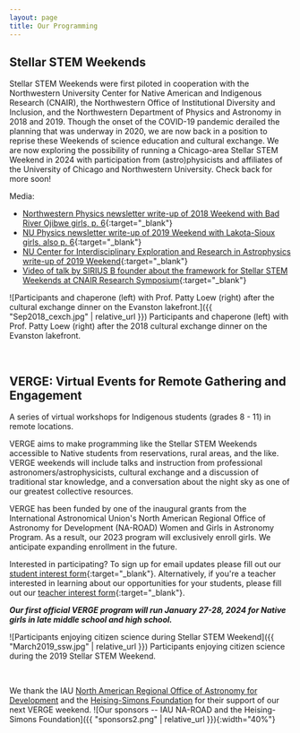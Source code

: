 ```yaml
---
layout: page
title: Our Programming
---
```


## Stellar STEM Weekends

Stellar STEM Weekends were first piloted in cooperation with the Northwestern University Center for Native American and Indigenous Research (CNAIR), the Northwestern Office of Institutional Diversity and Inclusion, and the Northwestern Department of Physics and Astronomy in 2018 and 2019. Though the onset of the COVID-19 pandemic derailed the planning that was underway in 2020, we are now back in a position to reprise these Weekends of science education and cultural exchange. We are now exploring the possibility of running a Chicago-area Stellar STEM Weekend in 2024 with participation from (astro)physicists and affiliates of the University of Chicago and Northwestern University. Check back for more soon!


Media:
- [Northwestern Physics newsletter write-up of 2018 Weekend with Bad River Ojibwe girls, p. 6](https://physics.northwestern.edu/about/dimensions/2018-fall-dimensions.pdf){:target="_blank"}
- [NU Physics newsletter write-up of 2019 Weekend with Lakota-Sioux girls, also p. 6](https://physics.northwestern.edu/about/dimensions/2019-spring-dimensions.pdf){:target="_blank"}
- [NU Center for Interdisciplinary Exploration and Research in Astrophysics write-up of 2019 Weekend](https://ciera.northwestern.edu/2019/05/28/lakota-stellar-stem-weekend/){:target="_blank"}
- [Video of talk by SIRIUS B founder about the framework for Stellar STEM Weekends at CNAIR Research Symposium](https://www.youtube.com/watch?time_continue=1001&v=LYu68FY-9XU&embeds_euri=http%3A%2F%2Fwww.thelakotaculturalexchangeprogram.org%2F&source_ve_path=MzY4NDI&feature=emb_logo&themeRefresh=1){:target="_blank"}

![Participants and chaperone (left) with Prof. Patty Loew (right) after the cultural exchange dinner on the Evanston lakefront.]({{ "Sep2018_cexch.jpg" | relative_url }})
Participants and chaperone (left) with Prof. Patty Loew (right) after the 2018 cultural exchange dinner on the Evanston lakefront.

&nbsp;

## VERGE: Virtual Events for Remote Gathering and Engagement
<!-- VERGE: Virtual Events for Remotely Generating Engagement -->

A series of virtual workshops for Indigenous students (grades 8 - 11) in remote locations.

VERGE aims to make programming like the Stellar STEM Weekends accessible to Native students from reservations, rural areas, and the like. VERGE weekends will include talks and instruction from professional astronomers/astrophysicists, cultural exchange and a discussion of traditional star knowledge, and a conversation about the night sky as one of our greatest collective resources. 

VERGE has been funded by one of the inaugural grants from the International Astronomical Union's North American Regional Office of Astronomy for Development (NA-ROAD) Women and Girls in Astronomy Program. As a result, our 2023 program will exclusively enroll girls. We anticipate expanding enrollment in the future.


Interested in participating? To sign up for email updates please fill out our [student interest form](https://forms.gle/wqmpexV7VcYHF4hC7){:target="_blank"}. Alternatively, if you're a teacher interested in learning about our opportunities for your students, please fill out our [teacher interest form](https://forms.gle/Dvaod8XKwJD1te396){:target="_blank"}.

***Our first official VERGE program will run January 27-28, 2024 for Native girls in late middle school and high school.*** 

![Participants enjoying citizen science during Stellar STEM Weekend]({{ "March2019_ssw.jpg" | relative_url }})
Participants enjoying citizen science during the 2019 Stellar STEM Weekend.

&nbsp;

We thank the IAU [North American Regional Office of Astronomy for Development](https://naroad.astro4dev.org/) and the [Heising-Simons Foundation](https://www.hsfoundation.org/) for their support of our next VERGE weekend. ![Our sponsors -- IAU NA-ROAD and the Heising-Simons Foundation]({{ "sponsors2.png" | relative_url }}){:width="40%"} 

<!-- if using sponsors.png, width = 20%-->



<!-- Previous sponsor logo attempts -- would be good to figure this out in the future! 
 -->
<!-- ![NA-ROAD logo]({{ "NAROADlogo.png" | relative_url }}){:width="10%"}

![HSF_logo]({{ "HSF_logo_social.jpg" | relative_url }}){:width="10%"} -->

<!-- ![NA-ROAD logo]({{ "NAROADlogo.png" | relative_url }}){:width="10%"}
![HSF_logo]({{ "HSF_logo_social.jpg" | relative_url }}){:width="10%"} -->

<!-- <div style="display:flex">
     <div style="flex:1" justify-content = "right">
          <img src="{{ "NAROADlogo.png" | relative_url }}"  width="15%">
     </div>
     <div style="flex:1">
          <img src="{{ "HSF_logo_social.jpg" | relative_url }}"  width="15%">
     </div>
</div> -->

<!-- <div style="display:flex; justify-content: center">
     <div>
          <img src="{{ "NAROADlogo.png" | relative_url }}"  width="15%">
     </div>
     <div>
          <img src="{{ "HSF_logo_social.jpg" | relative_url }}"  width="15%">
     </div>
</div> -->

<!-- .box {
  display: flex;
  justify-content: space-between;
}

<div class="box">
     <div style="flex:1" justify-content = "right">
          <img src="{{ "NAROADlogo.png" | relative_url }}"  width="15%">
     </div>
     <div style="flex:1">
          <img src="{{ "HSF_logo_social.jpg" | relative_url }}"  width="15%">
     </div>
</div> -->

<!-- <table><tr>
<td><img src="{{ "NAROADlogo.png" | relative_url }}"  width="15%"><img src="{{ "HSF_logo_social.jpg" | relative_url }}"  width="15%"></td> 
</tr></table>

<figure markdown>
  ![NA-ROAD logo]({{ "NAROADlogo.png" | relative_url }}){:width="10%"}

  ![HSF_logo]({{ "HSF_logo_social.jpg" | relative_url }}){:width="10%"}
  <figcaption></figcaption>
</figure> -->


